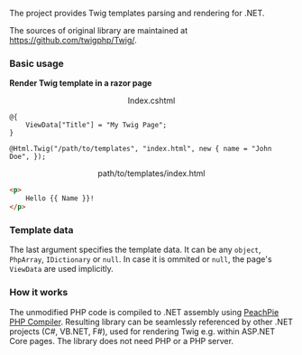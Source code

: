 The project provides Twig templates parsing and rendering for .NET.

The sources of original library are maintained at https://github.com/twigphp/Twig/.

### Basic usage

**Render Twig template in a razor page**

<center>Index.cshtml</center>

```razor
@{
    ViewData["Title"] = "My Twig Page";
}

@Html.Twig("/path/to/templates", "index.html", new { name = "John Doe", });
```

<center>path/to/templates/index.html</center>

```html
<p>
    Hello {{ Name }}!
</p>
```

### Template data

The last argument specifies the template data. It can be any `object`, `PhpArray`, `IDictionary` or `null`. In case it is ommited or `null`, the page's `ViewData` are used implicitly.

### How it works

The unmodified PHP code is compiled to .NET assembly using [PeachPie PHP Compiler](http://github.com/peachpiecompiler/peachpie). Resulting library can be seamlessly referenced by other .NET projects (C#, VB.NET, F#), used for rendering Twig e.g. within ASP.NET Core pages. The library does not need PHP or a PHP server.
